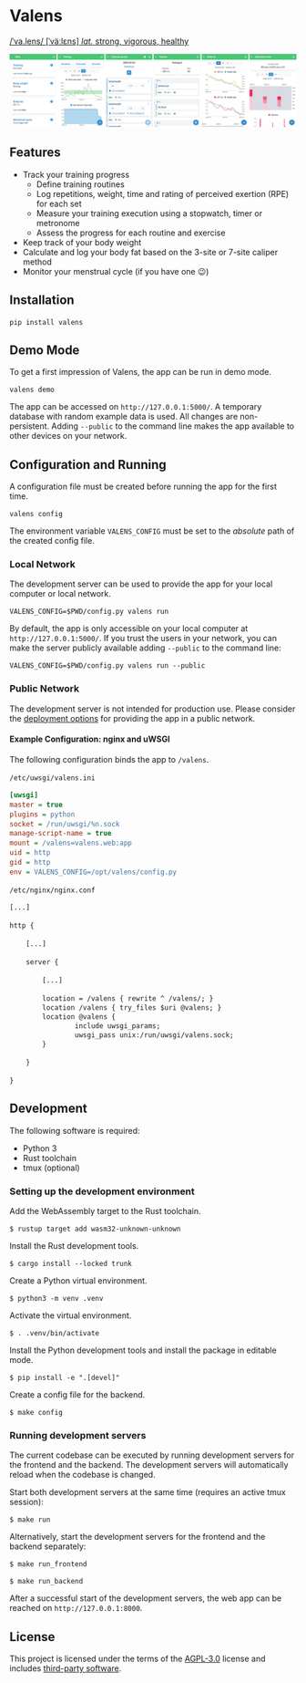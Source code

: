 # Valens

[/ˈva.lens/ [ˈväːlɛns] *lat.* strong, vigorous, healthy](https://en.wiktionary.org/wiki/valens#Latin)

![App screenshots](https://raw.githubusercontent.com/treiher/valens/main/doc/screenshots.png "App screenshots")

## Features

- Track your training progress
    - Define training routines
    - Log repetitions, weight, time and rating of perceived exertion (RPE) for each set
    - Measure your training execution using a stopwatch, timer or metronome
    - Assess the progress for each routine and exercise
- Keep track of your body weight
- Calculate and log your body fat based on the 3-site or 7-site caliper method
- Monitor your menstrual cycle (if you have one 😉)

## Installation

```
pip install valens
```

## Demo Mode

To get a first impression of Valens, the app can be run in demo mode.

```
valens demo
```

The app can be accessed on `http://127.0.0.1:5000/`. A temporary database with random example data is used. All changes are non-persistent. Adding `--public` to the command line makes the app available to other devices on your network.

## Configuration and Running

A configuration file must be created before running the app for the first time.

```
valens config
```

The environment variable `VALENS_CONFIG` must be set to the *absolute* path of the created config file.

### Local Network

The development server can be used to provide the app for your local computer or local network.

```
VALENS_CONFIG=$PWD/config.py valens run
```

By default, the app is only accessible on your local computer at `http://127.0.0.1:5000/`. If you trust the users in your network, you can make the server publicly available adding `--public` to the command line:

```
VALENS_CONFIG=$PWD/config.py valens run --public
```

### Public Network

The development server is not intended for production use. Please consider the [deployment options](https://flask.palletsprojects.com/en/2.0.x/deploying/) for providing the app in a public network.

#### Example Configuration: nginx and uWSGI

The following configuration binds the app to `/valens`.

`/etc/uwsgi/valens.ini`

```ini
[uwsgi]
master = true
plugins = python
socket = /run/uwsgi/%n.sock
manage-script-name = true
mount = /valens=valens.web:app
uid = http
gid = http
env = VALENS_CONFIG=/opt/valens/config.py
```

`/etc/nginx/nginx.conf`

```nginx
[...]

http {

    [...]

    server {

        [...]

        location = /valens { rewrite ^ /valens/; }
        location /valens { try_files $uri @valens; }
        location @valens {
                include uwsgi_params;
                uwsgi_pass unix:/run/uwsgi/valens.sock;
        }

    }

}
```

## Development

The following software is required:

- Python 3
- Rust toolchain
- tmux (optional)

### Setting up the development environment

Add the WebAssembly target to the Rust toolchain.

```console
$ rustup target add wasm32-unknown-unknown
```

Install the Rust development tools.

```console
$ cargo install --locked trunk
```

Create a Python virtual environment.

```console
$ python3 -m venv .venv
```

Activate the virtual environment.

```console
$ . .venv/bin/activate
```

Install the Python development tools and install the package in editable mode.

```console
$ pip install -e ".[devel]"
```

Create a config file for the backend.

```console
$ make config
```

### Running development servers

The current codebase can be executed by running development servers for the frontend and the backend. The development servers will automatically reload when the codebase is changed.

Start both development servers at the same time (requires an active tmux session):

```console
$ make run
```

Alternatively, start the development servers for the frontend and the backend separately:

```console
$ make run_frontend
```

```console
$ make run_backend
```

After a successful start of the development servers, the web app can be reached on `http://127.0.0.1:8000`.

## License

This project is licensed under the terms of the [AGPL-3.0](https://github.com/treiher/valens/blob/main/LICENSE) license and includes [third-party software](https://github.com/treiher/valens/blob/main/THIRD-PARTY-LICENSES).
